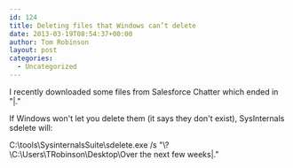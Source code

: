 ```yaml
---
id: 124
title: Deleting files that Windows can’t delete
date: 2013-03-19T08:54:37+00:00
author: Tom Robinson
layout: post
categories:
  - Uncategorized
---
```

I recently downloaded some files from Salesforce Chatter which ended in "|." 

If Windows won't let you delete them (it says they don't exist), SysInternals sdelete will: 

C:\tools\SysinternalsSuite\sdelete.exe /s "\\?\C:\Users\TRobinson\Desktop\Over the next few weeks|."